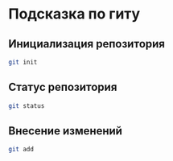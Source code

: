 # Подсказка по гиту

## Инициализация репозитория

```sh
git init
```

## Статус репозитория

```sh
git status
```
## Внесение изменений

```sh
git add
```

